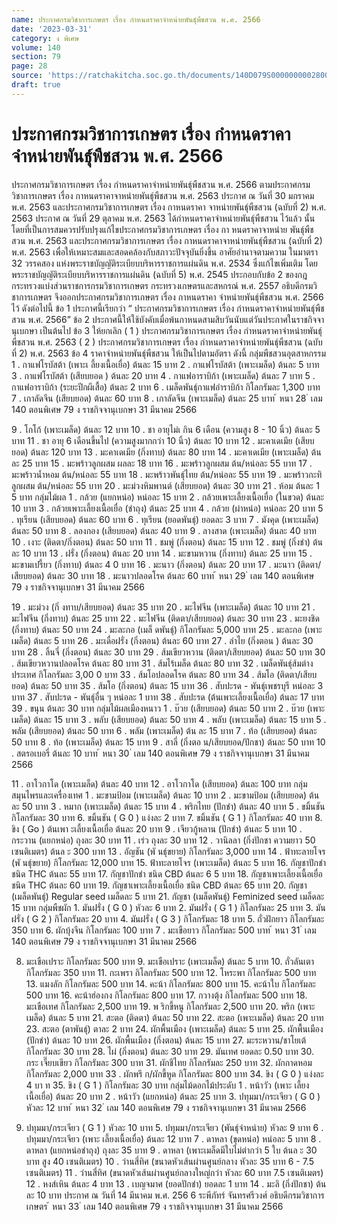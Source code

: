 ```yaml
---
name: ประกาศกรมวิชาการเกษตร เรื่อง กำหนดราคาจำหน่ายพันธุ์พืชสวน พ.ศ. 2566
date: '2023-03-31'
category: ง พิเศษ
volume: 140
section: 79
page: 28
source: 'https://ratchakitcha.soc.go.th/documents/140D079S0000000002800.pdf'
draft: true
---
```


# ประกาศกรมวิชาการเกษตร เรื่อง กำหนดราคาจำหน่ายพันธุ์พืชสวน พ.ศ. 2566

ประกาศกรมวิชาการเกษตร เรื่อง กำหนดราคาจำหน่ายพันธุ์พืชสวน พ.ศ. 2566 ตามประกาศกรมวิชาการเกษตร เรื่อง กาหนดราคาจาหน่ายพันธุ์พืชสวน พ.ศ. 2563 ประกาศ ณ วันที่ 30 มกราคม พ.ศ. 2563 และประกาศกรมวิชาการเกษตร เรื่อง กาหนดราคา จาหน่ายพันธุ์พืชสวน (ฉบับที่ 2) พ.ศ. 2563 ประกาศ ณ วันที่ 29 ตุลาคม พ.ศ. 2563 ได้กำหนดราคาจำหน่ายพันธุ์พืชสวน ไว้แล้ว นั้น โดยที่เป็นการสมควรปรับปรุงแก้ไขประกาศกรมวิชาการเกษตร เรื่อง กา หนดราคาจาหน่าย พันธุ์พืชสวน พ.ศ. 2563 และประกาศกรมวิชาการเกษตร เรื่อง กาหนดราคาจาหน่ายพันธุ์พืชสวน (ฉบับที่ 2) พ.ศ. 2563 เพื่อให้เหมาะสมและสอดคล้องกับสภาวะปัจจุบันยิ่งขึ้น อาศัยอำนาจตามความ ในมาตรา 32 วรรคสอง แห่งพระราชบัญญัติระเบียบบริหารราชการแผ่นดิน พ.ศ. 2534 ซึ่งแก้ไขเพิ่มเติม โดยพระราชบัญญัติระเบียบบริหารราชการแผ่นดิน (ฉบับที่ 5) พ.ศ. 2545 ประกอบกับข้อ 2 ของกฎกระทรวงแบ่งส่วนราชการกรมวิชาการเกษตร กระทรวงเกษตรและสหกรณ์ พ.ศ. 2557 อธิบดีกรมวิ ชาการเกษตร จึงออกประกาศกรมวิชาการเกษตร เรื่อง กาหนดราคา จำหน่ายพันธุ์พืชสวน พ.ศ. 2566 ไว้ ดังต่อไปนี้ ข้อ 1 ประกาศนี้เรียกว่า “ ประกาศกรมวิชาการเกษตร เรื่อง กำหนดราคาจำหน่ายพันธุ์พืชสวน พ.ศ. 2566” ข้อ 2 ประกาศนี้ให้ใช้บังคับเมื่อพ้นกาหนดสามสิบวันนับแต่วันประกาศในราชกิจจานุเบกษา เป็นต้นไป ข้อ 3 ให้ยกเลิก ( 1 ) ประกาศกรมวิชาการเกษตร เรื่อง กำหนดราคาจำหน่ายพันธุ์พืชสวน พ.ศ. 2563 ( 2 ) ประกาศกรมวิชาการเกษตร เรื่อง กำหนดราคาจำหน่ายพันธุ์พืชสวน (ฉบับที่ 2) พ.ศ. 2563 ข้อ 4 ราคาจำหน่ายพันธุ์พืชสวน ให้เป็นไปตามอัตรา ดังนี้ กลุ่มพืชสวนอุตสาหกรรม 1 . กาแฟโรบัสต้า (เพาะเ ลี้ยงเนื้อเยื่อ) ต้นละ 15 บาท 2 . กาแฟโรบัสต้า (เพาะเมล็ด) ต้นละ 5 บาท 3 . กาแฟโรบัสต้า (เสียบยอด ) ต้นละ 20 บาท 4 . กาแฟอาราบิก้า (เพาะเมล็ด) ต้นละ 7 บาท 5 . กาแฟอาราบิก้า (ระยะปีกผีเสื้อ) ต้นละ 2 บาท 6 . เมล็ดพันธุ์กาแฟอำราบิก้า กิโลกรัมละ 1,300 บาท 7 . เกาลัดจีน (เสียบยอด) ต้นละ 60 บาท 8 . เกาลัดจีน (เพาะเมล็ด) ต้นละ 25 บาท ้ หนา 28 ่ เลม 140 ตอนพิเศษ 79 ง ราชกิจจานุเบกษา 31 มีนาคม 2566

9 . โกโก้ (เพาะเมล็ด) ต้นละ 12 บาท 10 . ชา อายุไม่เ กิน 6 เดือน (ความสูง 8 - 10 นิ้ว) ต้นละ 5 บาท 11 . ชา อายุ 6 เดือนขึ้นไป (ความสูงมากกว่า 10 นิ้ว) ต้นละ 10 บาท 12 . มะคาเดเมีย (เสียบยอด) ต้นละ 120 บาท 13 . มะคาเดเมีย (กิ่งทาบ) ต้นละ 80 บาท 14 . มะคาเดเมีย (เพาะเมล็ด) ต้นละ 25 บาท 15 . มะพร้าวลูกผสม ผลละ 18 บาท 16 . มะพร้าวลูกผสม ต้น/หน่อละ 55 บาท 17 . มะพร้าวน้ำหอม ต้น/หน่อละ 55 บาท 18 . มะพร้าวพันธุ์ไทย ต้น/หน่อละ 55 บาท 19 . มะพร้าวกะทิลูกผสม ต้น/หน่อละ 55 บาท 20 . มะม่วงหิมพานต์ (เสียบยอด) ต้นละ 30 บาท 21 . ห้อม ต้นละ 1 5 บาท กลุ่มไม้ผล 1 . กล้วย (แยกหน่อ) หน่อละ 15 บาท 2 . กล้วยเพาะเลี้ยงเนื้อเยื่อ (ในขวด) ต้นละ 10 บาท 3 . กล้วยเพาะเลี้ยงเนื้อเยื่อ (ชำถุง) ต้นละ 25 บาท 4 . กล้วย (ผ่าหน่อ) หน่อละ 20 บาท 5 . ทุเรียน (เสียบยอด) ต้นละ 60 บาท 6 . ทุเรียน (ยอดพันธุ์) ยอดละ 3 บาท 7 . มังคุด (เพาะเมล็ด) ต้นละ 50 บาท 8 . ลองกอง (เสียบยอด) ต้นละ 40 บาท 9 . ลางสาด (เพาะเมล็ด) ต้นละ 40 บาท 10 . เงาะ (ติดตา/กิ่งตอน) ต้นละ 50 บาท 11 . ชมพู่ (กิ่งตอน) ต้นละ 15 บาท 12 . ชมพู่ (กิ่งชำ) ต้นละ 10 บาท 13 . ฝรั่ง (กิ่งตอน) ต้นละ 20 บาท 14 . มะขามหวาน (กิ่งทาบ) ต้นละ 25 บาท 15 . มะขามเปรี้ยว (กิ่งทาบ) ต้นละ 4 0 บาท 16 . มะนาว (กิ่งตอน) ต้นละ 20 บาท 17 . มะนาว (ติดตา/เสียบยอด) ต้นละ 30 บาท 18 . มะนาวปลอดโรค ต้นละ 60 บาท ้ หนา 29 ่ เลม 140 ตอนพิเศษ 79 ง ราชกิจจานุเบกษา 31 มีนาคม 2566

19 . มะม่วง (กิ่ งทาบ/เสียบยอด) ต้นละ 35 บาท 20 . มะไฟจีน (เพาะเมล็ด) ต้นละ 10 บาท 21 . มะไฟจีน (กิ่งทาบ) ต้นละ 25 บาท 22 . มะไฟจีน (ติดตา/เสียบยอด) ต้นละ 30 บาท 23 . มะยงชิด (กิ่งทาบ) ต้นละ 50 บาท 24 . มะละกอ (เมล็ ดพันธุ์) กิโลกรัมละ 5,000 บาท 25 . มะละกอ (เพาะเมล็ด) ต้นละ 5 บาท 26 . มะเดื่อฝรั่ง (กิ่งตอน) ต้นละ 60 บาท 27 . ลำไย (กิ่งตอน ) ต้นละ 30 บาท 28 . ลิ้นจี่ (กิ่งตอน) ต้นละ 30 บาท 29 . ส้มเขียวหวาน (ติดตา/เสียบยอด) ต้นละ 50 บาท 30 . ส้มเขียวหวานปลอดโรค ต้นละ 80 บาท 31 . ส้มไร้เมล็ด ต้นละ 80 บาท 32 . เมล็ดพันธุ์ส้มต่างประเทศ กิโลกรัมละ 3,00 0 บาท 33 . ส้มโอปลอดโรค ต้นละ 80 บาท 34 . ส้มโอ (ติดตา/เสียบยอด) ต้นละ 50 บาท 35 . ส้มโอ (กิ่งตอน) ต้นละ 15 บาท 36 . สับปะรด - พันธุ์เพชรบุรี หน่อละ 3 บาท 37 . สับปะรด - พันธุ์อื่น ๆ หน่อละ 1 บาท 38 . สับปะรด (ต้นเพาะเลี้ยงเนื้อเยื่อ) ต้นละ 17 บาท 39 . ขนุน ต้นละ 30 บาท กลุ่มไม้ผลเมืองหนาว 1 . บ๊วย (เสียบยอด) ต้นละ 50 บาท 2 . บ๊วย (เพาะเมล็ด) ต้นละ 15 บาท 3 . พลับ (เสียบยอด) ต้นละ 50 บาท 4 . พลับ (เพาะเมล็ด) ต้นละ 15 บาท 5 . พลัม (เสียบยอด) ต้นละ 50 บาท 6 . พลัม (เพาะเมล็ด) ต้น ละ 15 บาท 7 . ท้อ (เสียบยอด) ต้นละ 50 บาท 8 . ท้อ (เพาะเมล็ด) ต้นละ 15 บาท 9 . สาลี่ (กิ่งตอ น/เสียบยอด/ปักชา) ต้นละ 50 บาท 10 . สตรอเบอรี่ ต้นละ 10 บาท ้ หนา 30 ่ เลม 140 ตอนพิเศษ 79 ง ราชกิจจานุเบกษา 31 มีนาคม 2566

11 . อาโวกาโด (เพาะเมล็ด) ต้นละ 40 บาท 12 . อาโวกาโด (เสียบยอด) ต้นละ 100 บาท กลุ่มสมุนไพรและเครื่องเทศ 1 . มะขามป้อม (เพาะเมล็ด) ต้นละ 10 บาท 2 . มะขามป้อม (เสียบยอด) ต้นละ 50 บาท 3 . หมาก (เพาะเมล็ด) ต้นละ 15 บาท 4 . พริกไทย (ปักชำ) ต้นละ 40 บาท 5 . ขมิ้นชัน กิโลกรัมละ 30 บาท 6. ขมิ้นชัน ( G 0 ) แง่งละ 2 บาท 7. ขมิ้นชัน ( G 1 ) กิโลกรัมละ 40 บาท 8. ขิง ( Go ) ต้นเพา ะเลี้ยงเนื้อเยื่อ ต้นละ 20 บาท 9 . เจียวกู้หลาน (ปักชำ) ต้นละ 5 บาท 10 . กระวาน (แยกหน่อ) ถุงละ 30 บาท 11 . เร่ว ถุงละ 30 บาท 12 . วานิลลา (กิ่งปักชา ความยาว 50 เซนติเมตร) ต้นล ะ 300 บาท 13 . อัญชัน (พั นธุ์ขยาย) กิโลกรัมละ 3,000 บาท 14 . ฟ้าทะลายโจร (พั นธุ์ขยาย) กิโลกรัมละ 12,000 บาท 15. ฟ้าทะลายโจร (เพาะเมล็ด) ต้นละ 5 บาท 16. กัญชาปักชำ ชนิด THC ต้นละ 55 บาท 17. กัญชาปักชำ ชนิด CBD ต้นละ 6 5 บาท 18. กัญชาเพาะเลี้ยงเนื้อเยื่อ ชนิด THC ต้นละ 60 บาท 19. กัญชาเพาะเลี้ยงเนื้อเยื่อ ชนิด CBD ต้นละ 65 บาท 20. กัญชา (เมล็ดพันธุ์) Regular seed เมล็ดละ 5 บาท 21. กัญชา (เมล็ดพันธุ์) Feminized seed เมล็ดละ 15 บาท กลุ่มพืชผัก 1. มันฝรั่ง ( G 0 ) หัวละ 6 บาท 2. มันฝรั่ง ( G 1 ) กิโลกรัมละ 25 บาท 3. มันฝรั่ง ( G 2 ) กิโลกรัมละ 20 บาท 4. มันฝรั่ง ( G 3 ) กิโลกรัมละ 18 บาท 5. ถั่วฝักยาว กิโลกรัมละ 350 บาท 6. ผักบุ้งจีน กิโลกรัมละ 100 บาท 7 . มะเขือยาว กิโลกรัมละ 500 บาท ้ หนา 31 ่ เลม 140 ตอนพิเศษ 79 ง ราชกิจจานุเบกษา 31 มีนาคม 2566

8. มะเขือเปราะ กิโลกรัมละ 500 บาท 9. มะเขือเปราะ (เพาะเมล็ด) ต้นละ 5 บาท 10. ถั่วลันเตา กิโลกรัมละ 350 บาท 11. กะเพรา กิโลกรัมละ 500 บาท 12. โหระพา กิโลกรัมละ 500 บาท 13. แมงลัก กิโลกรัมละ 500 บาท 14. คะน้า กิโลกรัมละ 800 บาท 15. คะน้าใบ กิโลกรัมละ 500 บาท 16. คะน้าฮ่องกง กิโลกรัมละ 800 บาท 17. กวางตุ้ง กิโลกรัมละ 500 บาท 18. มะเขือเทศ กิโลกรัมละ 2,500 บาท 19. พ ริกขี้หนู กิโลกรัมละ 2,500 บาท 20. พริก (เพาะเมล็ด) ต้นละ 5 บาท 21. สะตอ (ติดตา) ต้นละ 50 บาท 22. สะตอ (เพาะเมล็ด) ต้นละ 20 บาท 23. สะตอ (ตาพันธุ์) ตาละ 2 บาท 24. ผักพื้นเมือง (เพาะเมล็ด) ต้นละ 5 บาท 25. ผักพื้นเมือง (ปักชำ) ต้นละ 10 บาท 26. ผักพื้นเมือง (กิ่งตอน) ต้นละ 15 บาท 27. มะระหวาน/ชาโยเต้ กิโลกรัมละ 30 บาท 28. ไผ่ (กิ่งตอน) ต้นละ 30 บาท 29. มันเทศ ยอดละ 0.50 บาท 30. กระ เจี๊ยบเขียว กิโลกรัมละ 300 บาท 31. ผักชีไทย กิโลกรัมละ 250 บาท 32. ผักกาดหอม กิโลกรัมละ 2,000 บาท 33 . ผักพรึ ก/ผักขี้หูด กิโลกรัมละ 800 บาท 34. ขิง ( G 0 ) แง่งละ 4 บา ท 35. ขิง ( G 1 ) กิโลกรัมละ 30 บาท กลุ่มไม้ดอกไม้ประดับ 1 . หน้าวัว (เพาะ เลี้ยงเนื้อเยื่อ) ต้นละ 20 บาท 2 . หน้าวัว (แยกหน่อ) ต้นละ 25 บาท 3. ปทุมมา/กระเจียว ( G 0 ) หัวละ 12 บาท ้ หนา 32 ่ เลม 140 ตอนพิเศษ 79 ง ราชกิจจานุเบกษา 31 มีนาคม 2566

4. ปทุมมา/กระเจียว ( G 1 ) หัวละ 10 บาท 5. ปทุมมา/กระเจียว (พันธุ์จำหน่าย) หัวละ 9 บาท 6 . ปทุมมา/กระเจียว (เพาะ เลี้ยงเนื้อเยื่อ) ต้นละ 12 บาท 7 . ดาหลา (ขุดหน่อ) หน่อละ 5 บาท 8 . ดาหลา (แยกหน่อชำถุง) ถุงละ 35 บาท 9 . ดาหลา (เพาะเมล็ดมีใบไม่ต่ากว่า 5 ใบ ต้นล ะ 30 บาท สูง 40 เซนติเมตร) 10 . ว่านสี่ทิศ (ขนาดหัวเส้นผ่านศูนย์กลาง หัวละ 35 บาท 6 - 7.5 เซนติเมตร) 11 . ว่านสี่ทิศ (ขนาดหัวเส้นผ่านศูนย์กลางใหญ่กว่า หัวละ 60 บาท 7.5 เซนติเมตร) 12 . หงส์เหิน ต้นละ 4 บาท 13 . เบญจมาศ (ยอดปักชำ) ยอดละ 1 บาท 14 . มะลิ (กิ่งปักชา) ต้นละ 10 บาท ประกาศ ณ วันที่ 14 มีนาคม พ.ศ. 256 6 ระพีภัทร์ จันทรศรีวงศ์ อธิบดีกรมวิชาการเกษตร ้ หนา 33 ่ เลม 140 ตอนพิเศษ 79 ง ราชกิจจานุเบกษา 31 มีนาคม 2566
